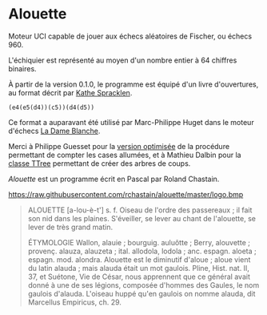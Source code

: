 # Alouette

Moteur UCI capable de jouer aux échecs aléatoires de Fischer, ou échecs 960.


L'échiquier est représenté au moyen d'un nombre entier à 64 chiffres binaires.


À partir de la version 0.1.0, le programme est équipé d'un livre d'ouvertures, au format décrit par [Kathe Spracklen](https://content.iospress.com/articles/icga-journal/icg6-1-04).

    (e4(e5(d4))(c5))(d4(d5))

Ce format a auparavant été utilisé par Marc-Philippe Huget dans le moteur d'échecs [La Dame Blanche](http://www.quarkchess.de/ladameblanche/).


Merci à Philippe Guesset pour la [version optimisée](https://www.developpez.net/forums/d2001819-2/autres-langages/assembleur/x86-32-bits-64-bits/reecriture-pascal-d-fonction-assembleur/#post11124482) de la procédure permettant de compter les cases allumées, et à Mathieu Dalbin pour la [classe TTree](https://www.developpez.net/forums/d2034310/autres-langages/pascal/langage/representation-l-arbre-d-livre-d-ouvertures-aux-echecs/#post11310888) permettant de créer des arbres de coups.


*Alouette* est un programme écrit en Pascal par Roland Chastain.

https://raw.githubusercontent.com/rchastain/alouette/master/logo.bmp

> ALOUETTE [a-lou-è-t'] s. f. 
>   Oiseau de l'ordre des passereaux ; il fait son nid dans les plaines. S'éveiller, se lever au chant de l'alouette, se lever de très grand matin. 
> 
> ÉTYMOLOGIE
>   Wallon, alauie ; bourguig. auluôtte ; Berry, alouvette ; provenç. alauza, alauzeta ; ital. allodola, lodola ; anc. espagn. aloeta ; espagn. mod. alondra. Alouette est le diminutif d'aloue ; aloue vient du latin alauda ; mais alauda était un mot gaulois. Pline, Hist. nat. II, 37, et Suétone, Vie de César, nous apprennent que ce général avait donné à une de ses légions, composée d'hommes des Gaules, le nom gaulois d'alauda. L'oiseau huppé qu'en gaulois on nomme alauda, dit Marcellus Empiricus, ch. 29.
